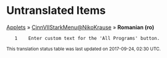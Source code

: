 # Untranslated Items
[Applets](../../../README.md) &#187; [CinnVIIStarkMenu@NikoKrause](../README.md) &#187; **Romanian (ro)**

       1	Enter custom text for the 'All Programs' button.

<sup>This translation status table was last updated on 2017-09-24, 02:30 UTC.</sup>
